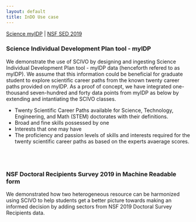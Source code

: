 ```yaml
---
layout: default
title: InDO Use case
---
```


[Science myIDP](#myidp) | [NSF SED 2019](#nsf)  
<article class="mb-5" id="Use Case">
<content>
  
  
<h3 id="myidp"> Science Individual Development Plan tool - myIDP </h3>
 <p> We demonstrate the use of SCIVO by designing and ingesting Science Individual Development Plan tool - myIDP data (henceforth refered to as myIDP). We assume that this information could be beneficial for graduate student to explore scientific career paths from the known twenty career paths provided on myIDP.  As a proof of concept, we have integrated one-thousand seven-hundred and forty data points from myIDP as below by extending and intantiating the SCIVO classes.
    <ul>
		<li> Twenty Scientific Career Paths available for Science, Technology, Engineering, and Math (STEM) doctorates with their definitions. </li>
		<li> Broad and fine skills possessed by one </li>
        <li> Interests that one may have </li>
		<li> The proficiency and passion levels of skills and interests required for the twenty scientific career paths as based on the experts avaerage scores.</li>
	</ul>
</p>
  
  <br>



<br>
<h3 id="nsf"> NSF Doctoral Recipients Survey 2019 in Machine Readable form </h3>

 We demonstrated how two heterogeneous resource can be harmonized using SCIVO to help students get a better picture towards making an informed decision by adding sectors from NSF 2019 Doctoral Survey Recipients data. 

</content>